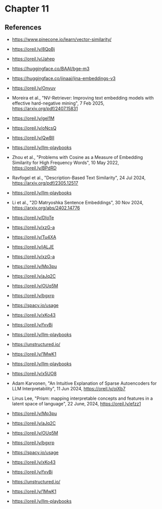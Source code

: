 # Chapter 11

## References 
* https://www.pinecone.io/learn/vector-similarity/
* https://oreil.ly/8QpBj
* https://oreil.ly/Jahep
* https://huggingface.co/BAAI/bge-m3
* https://huggingface.co/jinaai/jina-embeddings-v3
* https://oreil.ly/Onyuv
* Moreira et al., "NV-Retriever: Improving text embedding models with effective hard-negative mining", 7 Feb 2025, https://arxiv.org/pdf/2407.15831
* https://oreil.ly/geI1M
* https://oreil.ly/oNcsQ
* https://oreil.ly/QwBlI
* https://oreil.ly/llm-playbooks
* Zhou et al., "Problems with Cosine as a Measure of Embedding Similarity for High Frequency Words", 10 May 2022, https://oreil.ly/BPdRD
* Ravfogel et al., "Description-Based Text Similarity", 24 Jul 2024, https://arxiv.org/pdf/2305.12517
* https://oreil.ly/llm-playbooks
* Li et al., "2D Matryoshka Sentence Embeddings", 30 Nov 2024, https://arxiv.org/abs/2402.14776
* https://oreil.ly/DIoTe
* https://oreil.ly/xzG-a
* https://oreil.ly/Tu4XA
* https://oreil.ly/jALJE
* https://oreil.ly/xzG-a
* https://oreil.ly/Mp3pu
* https://oreil.ly/aJq2C

* https://oreil.ly/OUq5M
* https://oreil.ly/bgxrp
* https://spacy.io/usage
* https://oreil.ly/xKo43
* https://oreil.ly/fxvBi
* https://oreil.ly/llm-playbooks
* https://unstructured.io/
* https://oreil.ly/1MwK1
* https://oreil.ly/llm-playbooks
* https://oreil.ly/x5UO8
* Adam Karvonen, "An Intuitive Explanation of Sparse Autoencoders for LLM Interpretability", 11 Jun 2024, https://oreil.ly/oiXb7
* Linus Lee, "Prism: mapping interpretable concepts and features in a latent space of language", 22 June, 2024, https://oreil.ly/efzz1
* https://oreil.ly/Mp3pu
* https://oreil.ly/aJq2C
* https://oreil.ly/OUq5M
* https://oreil.ly/bgxrp
* https://spacy.io/usage
* https://oreil.ly/xKo43
* https://oreil.ly/fxvBi
* https://unstructured.io/
* https://oreil.ly/1MwK1
* https://oreil.ly/llm-playbooks
